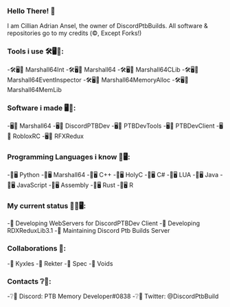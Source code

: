 ### Hello There! 👋
I am Cillian Adrian Ansel, the owner of DiscordPtbBuilds.
All software & repositories go to my credits (©️, Except Forks!)
### Tools i use 🛠️🖥️💽:
-🛠️🖥️💽 Marshall64Int
-🛠️🖥️💽 Marshall64
-🛠️🖥️💽 Marshall64CLib
-🛠️🖥️💽 Marshall64EventInspector
-🛠️🖥️💽 Marshall64MemoryAlloc
-🛠️🖥️💽 Marshall64MemLib
### Software i made 🖥️💽:
-🖥️💽 Marshall64
-🖥️💽 DiscordPTBDev
-🖥️💽 PTBDevTools
-🖥️💽 PTBDevClient
-🖥️💽 RobloxRC
-🖥️💽 RFXRedux
### Programming Languages i know 📜🖥️:
-📜🖥️ Python
-📜🖥️ Marshall64
-📜🖥️ C++
-📜🖥️ HolyC
-📜🖥️ C#
-📜🖥️ LUA
-📜🖥️ Java
-📜🖥️ JavaScript
-📜🖥️ Assembly
-📜🖥️ Rust
-📜🖥️ R
### My current status 👷‍♂️🖥️:
-🔭 Developing WebServers for DiscordPTBDev Client
-🔭 Developing RDXReduxLib3.1
-🔭 Maintaining Discord Ptb Builds Server
### Collaborations 🤝:
-🤝 Kyxles
-🤝 Rekter
-🤝 Spec
-🤝 Voids
### Contacts ❔💬:
-❔💬 Discord: PTB Memory Developer#0838
-❔💬 Twitter: @DiscordPtbBuild
